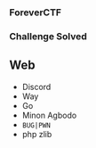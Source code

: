 <h3> ForeverCTF  </h3>

<h3> Challenge Solved </h3>

## Web
- Discord
- Way
- Go
- Minon Agbodo
- `BUG|PWN`
- php zlib
